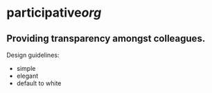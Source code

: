 # participative*org*

## Providing transparency amongst colleagues.

Design  guidelines:
- simple
- elegant
- default to white
